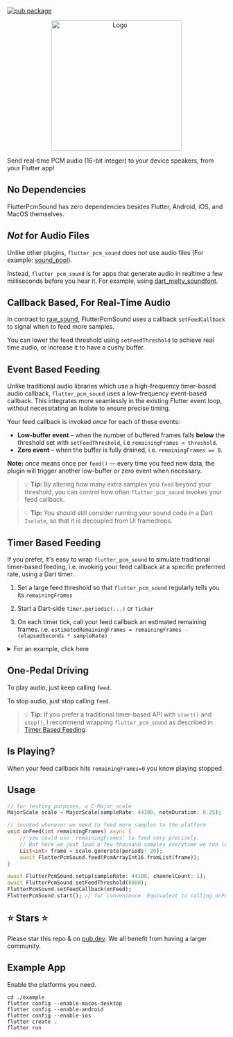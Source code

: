 [![pub package](https://img.shields.io/pub/v/flutter_pcm_sound.svg)](https://pub.dartlang.org/packages/flutter_pcm_sound)

<p align="center">
    <img alt="Logo" src="https://github.com/chipweinberger/flutter_pcm_sound/blob/master/site/logo.png?raw=true" style="height: 300px;" />
</p>

Send real-time PCM audio (16-bit integer) to your device speakers, from your Flutter app!

## No Dependencies

FlutterPcmSound has zero dependencies besides Flutter, Android, iOS, and MacOS themselves.

## *Not* for Audio Files

Unlike other plugins, `flutter_pcm_sound` does *not* use audio files (For example: [sound_pool](https://pub.dev/packages/soundpool)).

Instead, `flutter_pcm_sound` is for apps that generate audio in realtime a few milliseconds before you hear it. For example, using [dart_melty_soundfont](https://pub.dev/packages/dart_melty_soundfont).


## Callback Based, For Real-Time Audio

In contrast to [raw_sound](https://pub.dev/packages/raw_sound), FlutterPcmSound uses a callback `setFeedCallback` to signal when to feed more samples.

You can lower the feed threshold using `setFeedThreshold` to achieve real time audio, or increase it to have a cushy buffer.

## Event Based Feeding

Unlike traditional audio libraries which use a high-frequency timer-based audio callback, `flutter_pcm_sound` uses a low-frequency event-based callback. This integrates more seamlessly in the existing Flutter event loop, without necessitating an Isolate to ensure precise timing.

Your feed callback is invoked _once_ for each of these events:
- **Low-buffer event** – when the number of buffered frames falls **below** the threshold set with `setFeedThreshold`, i.e `remainingFrames < threshold`.
- **Zero event** – when the buffer is fully drained, i.e. `remainingFrames == 0`.

**Note:** _once_ means once per `feed()` — every time you feed new data, the plugin will trigger another low-buffer or zero event when necessary.

> 💡 **Tip:**  By altering how many extra samples you `feed` beyond your threshold, you can control how often `flutter_pcm_sound` invokes your feed callback.

> 💡 **Tip:** You should still consider running your sound code in a Dart `Isolate`, so that it is decoupled from UI framedrops.

## Timer Based Feeding

If you prefer, it's easy to wrap `flutter_pcm_sound` to simulate traditional timer-based feeding, i.e. invoking your feed callback at a specific preferrred rate, using a Dart timer.

 1) Set a large feed threshold so that `flutter_pcm_sound` regularly tells you its `remainingFrames` 
 
 2) Start a Dart-side `Timer.periodic(...)` or `Ticker` 
 
 3) On each timer tick, call your feed callback an estimated remaining frames. i.e. `estimatedRemainingFrames = remainingFrames - (elapsedSeconds * sampleRate)`
 
 <details>
<summary> For an example, click here</summary>

```dart
import 'dart:async';
import 'package:flutter_pcm_sound/flutter_pcm_sound.dart';

typedef FeedCallback = List<int> Function(int remainingFrames);

/// wraps FlutterPcmSound w/ timer-based feeding
class FlutterPcmTimer {
  // --- config ---
  static int _sampleRate = 48000;
  static int _channelCount = 1;
  static int _tickHz = 60;

  // --- state ---
  static FeedCallback? _onFeed;
  static bool _isSetup = false;
  static bool _playing = false;
  static Timer? _timer;

  // last native event snapshot
  static int _lastEventFrames = 0;
  static int _lastEventMicros = 0; // timestamp

  // for UI
  static bool get isPlaying => _playing;

  static Future<void> setup({
    int sampleRate = 48000,
    int channelCount = 1,
    int tickHz = 60,
    IosAudioCategory iosAudioCategory = IosAudioCategory.playback,
    bool iosAllowBackgroundAudio = false,
  }) async {
    _sampleRate = sampleRate;
    _channelCount = channelCount;
    _tickHz = tickHz;

    await FlutterPcmSound.setup(
      sampleRate: _sampleRate,
      channelCount: _channelCount,
      iosAudioCategory: iosAudioCategory,
      iosAllowBackgroundAudio: iosAllowBackgroundAudio,
    );

    // Huge threshold → plugin periodically reports remainingFrames.
    await FlutterPcmSound.setFeedThreshold(_sampleRate * 60 * 60 * 24 * 365);

    FlutterPcmSound.setFeedCallback((remaining) {
      _lastEventFrames = remaining;
      _lastEventMicros = _nowMicros();
      if (remaining == 0 && _playing) {
        // Refill ASAP, but outside the native callback.
        scheduleMicrotask(_tick);
      }
    });

    _isSetup = true;
  }

  
  static void setFeedCallback(FeedCallback? cb) => _onFeed = cb;

  static Future<void> start() {
    if (!_isSetup) throw StateError('Call SoundTimer.setup(...) first.');
    if (_playing) return;

    _playing = true;
    FlutterPcmSound.start();

    final period = Duration(milliseconds: (1000 / _tickHz).round());
    _timer ??= Timer.periodic(period, (_) => _tick());
  }

  /// Stop. Guarantees no further feed() calls after this returns.
  static Future<void> stop() {
    if (!_playing && _timer == null) return;
    _playing = false;
    _timer?.cancel();
    _timer = null;
  }

  // --- internals ---

  static void _tick() async {
    if (!_playing) return;

    final estRemaining = _estimatedRemainingFramesNow();
    if (_onFeed == null) return;

    final samples = _onFeed!(estRemaining);
    if (samples.isEmpty) return;

    if (!_playing) return; // guard before async
    await FlutterPcmSound.feed(PcmArrayInt16.fromList(samples));
  }

  static int _estimatedRemainingFramesNow() {
    final lastFrames = _lastEventFrames;
    final lastMicros = _lastEventMicros;
    if (lastMicros == 0) return 0;

    final elapsedMicros = _nowMicros() - lastMicros;
    final elapsedFrames = ((elapsedMicros / 1e6) * _sampleRate).round();
    final est = lastFrames - elapsedFrames;
    return est > 0 ? est : 0;
  }

  static int _nowMicros() => DateTime.now().microsecondsSinceEpoch;
}
```
</details>

## One-Pedal Driving

To play audio, just keep calling `feed`. 

To stop audio, just stop calling `feed`.

> 💡 **Tip:** If you prefer a traditional timer-based API with `start()` and `stop()`, I recommend wrapping `flutter_pcm_sound` as described in [Timer Based Feeding](#timer-based-feeding).

## Is Playing?

When your feed callback hits `remainingFrames=0` you know playing stopped.

## Usage

```dart
// for testing purposes, a C-Major scale 
MajorScale scale = MajorScale(sampleRate: 44100, noteDuration: 0.25);

// invoked whenever we need to feed more samples to the platform
void onFeed(int remainingFrames) async {
    // you could use 'remainingFrames' to feed very precisely.
    // But here we just load a few thousand samples everytime we run low.
    List<int> frame = scale.generate(periods: 20);
    await FlutterPcmSound.feed(PcmArrayInt16.fromList(frame));
}

await FlutterPcmSound.setup(sampleRate: 44100, channelCount: 1);
await FlutterPcmSound.setFeedThreshold(8000); 
FlutterPcmSound.setFeedCallback(onFeed);
FlutterPcmSound.start(); // for convenience. Equivalent to calling onFeed(0);
```

## ⭐ Stars ⭐

Please star this repo & on [pub.dev](https://pub.dev/packages/flutter_pcm_sound). We all benefit from having a larger community.

## Example App

Enable the platforms you need.

```
cd ./example                      
flutter config --enable-macos-desktop                                                      
flutter config --enable-android 
flutter config --enable-ios 
flutter create .
flutter run
```



